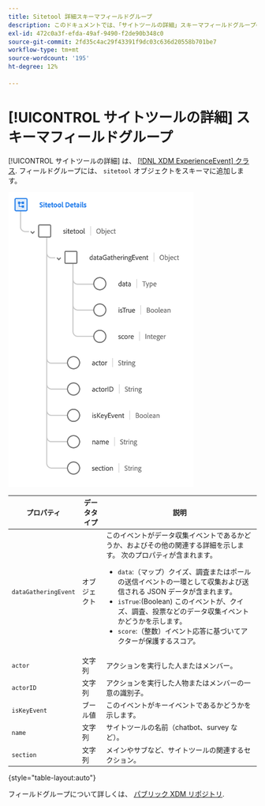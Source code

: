 ```yaml
---
title: Sitetool 詳細スキーマフィールドグループ
description: このドキュメントでは、「サイトツールの詳細」スキーマフィールドグループの概要を説明します。
exl-id: 472c0a3f-efda-49af-9490-f2de90b348c0
source-git-commit: 2fd35c4ac29f43391f9dc03c636d20558b701be7
workflow-type: tm+mt
source-wordcount: '195'
ht-degree: 12%

---
```


# [!UICONTROL サイトツールの詳細] スキーマフィールドグループ

[!UICONTROL サイトツールの詳細] は、 [[!DNL XDM ExperienceEvent] クラス](../../classes/experienceevent.md). フィールドグループには、 `sitetool` オブジェクトをスキーマに追加します。

![フィールドグループ構造](../../images/field-groups/sitetool-details.png)

| プロパティ | データタイプ | 説明 |
| --- | --- | --- |
| `dataGatheringEvent` | オブジェクト | このイベントがデータ収集イベントであるかどうか、およびその他の関連する詳細を示します。 次のプロパティが含まれます。<ul><li>`data`:（マップ）クイズ、調査またはポールの送信イベントの一環として収集および送信される JSON データが含まれます。</li><li>`isTrue`:(Boolean) このイベントが、クイズ、調査、投票などのデータ収集イベントかどうかを示します。</li><li>`score`:（整数）イベント応答に基づいてアクターが保護するスコア。</li></ul> |
| `actor` | 文字列 | アクションを実行した人またはメンバー。 |
| `actorID` | 文字列 | アクションを実行した人物またはメンバーの一意の識別子。 |
| `isKeyEvent` | ブール値 | このイベントがキーイベントであるかどうかを示します。 |
| `name` | 文字列 | サイトツールの名前（chatbot、survey など）。 |
| `section` | 文字列 | メインやサブなど、サイトツールの関連するセクション。 |

{style="table-layout:auto"}

フィールドグループについて詳しくは、 [パブリック XDM リポジトリ](https://github.com/adobe/xdm/blob/master/components/fieldgroups/experience-event/industry-verticals/experienceevent-healthcare-sitetool.schema.json).
